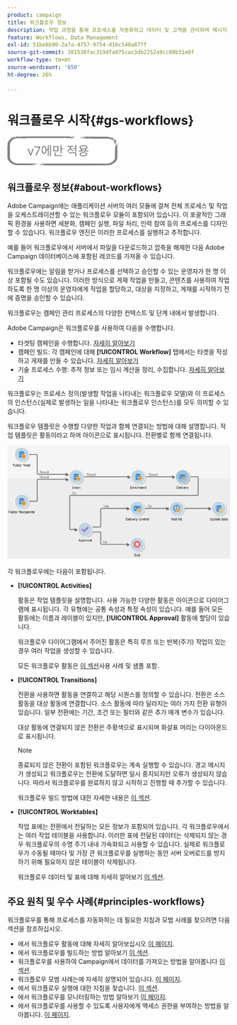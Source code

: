 ```yaml
---
product: campaign
title: 워크플로우 정보
description: 작업 과정을 통해 프로세스를 자동화하고 데이터 및 고객을 관리하며 메시지 전송 등을 수행할 수 있습니다.
feature: Workflows, Data Management
exl-id: 51be6b90-2a7a-4757-9754-d16c540a87ff
source-git-commit: 381538fac319dfa075cac3db2252a9cc80b31e0f
workflow-type: tm+mt
source-wordcount: '650'
ht-degree: 26%

---
```


# 워크플로우 시작{#gs-workflows}

![](../../assets/v7-only.svg)

## 워크플로우 정보{#about-workflows}

Adobe Campaign에는 애플리케이션 서버의 여러 모듈에 걸쳐 전체 프로세스 및 작업을 오케스트레이션할 수 있는 워크플로우 모듈이 포함되어 있습니다. 이 포괄적인 그래픽 환경을 사용하면 세분화, 캠페인 실행, 파일 처리, 인력 참여 등의 프로세스를 디자인할 수 있습니다. 워크플로우 엔진은 이러한 프로세스를 실행하고 추적합니다.

예를 들어 워크플로우에서 서버에서 파일을 다운로드하고 압축을 해제한 다음 Adobe Campaign 데이터베이스에 포함된 레코드를 가져올 수 있습니다.

워크플로우에는 알림을 받거나 프로세스를 선택하고 승인할 수 있는 운영자가 한 명 이상 포함될 수도 있습니다. 이러한 방식으로 게재 작업을 만들고, 콘텐츠를 사용하여 작업하도록 한 명 이상의 운영자에게 작업을 할당하고, 대상을 지정하고, 게재를 시작하기 전에 증명을 승인할 수 있습니다.

워크플로우는 캠페인 관리 프로세스의 다양한 컨텍스트 및 단계 내에서 발생합니다.

Adobe Campaign은 워크플로우를 사용하여 다음을 수행합니다.

* 타겟팅 캠페인을 수행합니다. [자세히 알아보기](building-a-workflow.md#implementation-steps-)
* 캠페인 빌드: 각 캠페인에 대해 **[!UICONTROL Workflow]** 탭에서는 타겟을 작성하고 게재를 만들 수 있습니다. [자세히 알아보기](building-a-workflow.md#campaign-workflows)
* 기술 프로세스 수행: 추적 정보 또는 임시 계산을 정리, 수집합니다. [자세히 알아보기](building-a-workflow.md#technical-workflows)

워크플로우는 프로세스 정의(발생할 작업을 나타내는 워크플로우 모델)와 이 프로세스의 인스턴스(실제로 발생하는 일을 나타내는 워크플로우 인스턴스)를 모두 의미할 수 있습니다.

워크플로우 템플릿은 수행할 다양한 작업과 함께 연결되는 방법에 대해 설명합니다. 작업 템플릿은 활동이라고 하며 아이콘으로 표시됩니다. 전환별로 함께 연결됩니다.

![](assets/example1.png)

각 워크플로우에는 다음이 포함됩니다.

* **[!UICONTROL Activities]**

   활동은 작업 템플릿을 설명합니다. 사용 가능한 다양한 활동은 아이콘으로 다이어그램에 표시됩니다. 각 유형에는 공통 속성과 특정 속성이 있습니다. 예를 들어 모든 활동에는 이름과 레이블이 있지만, **[!UICONTROL Approval]** 활동에 할당이 있습니다.

   워크플로우 다이어그램에서 주어진 활동은 특히 루프 또는 반복(주기) 작업이 있는 경우 여러 작업을 생성할 수 있습니다.

   모든 워크플로우 활동은 [이 섹션](about-activities.md)사용 사례 및 샘플 포함.

* **[!UICONTROL Transitions]**

   전환을 사용하면 활동을 연결하고 해당 시퀀스를 정의할 수 있습니다. 전환은 소스 활동을 대상 활동에 연결합니다. 소스 활동에 따라 달라지는 여러 가지 전환 유형이 있습니다. 일부 전환에는 기간, 조건 또는 필터와 같은 추가 매개 변수가 있습니다.

   대상 활동에 연결되지 않은 전환은 주황색으로 표시되며 화살표 머리는 다이아몬드로 표시됩니다.

   >[!NOTE]
   >
   >종료되지 않은 전환이 포함된 워크플로우는 계속 실행할 수 있습니다. 경고 메시지가 생성되고 워크플로우는 전환에 도달하면 일시 중지되지만 오류가 생성되지 않습니다. 따라서 워크플로우를 완료하지 않고 시작하고 진행할 때 추가할 수 있습니다.

   워크플로우 빌드 방법에 대한 자세한 내용은 [이 섹션](building-a-workflow.md).

* **[!UICONTROL Worktables]**

   작업 표에는 전환에서 전달하는 모든 정보가 포함되어 있습니다. 각 워크플로우에서는 여러 작업 테이블을 사용합니다. 이러한 표에 전달된 데이터는 삭제되지 않는 경우 워크플로우의 수명 주기 내내 가속화되고 사용할 수 있습니다. 실제로 워크플로우가 수동될 때마다 및 가장 큰 워크플로우를 실행하는 동안 서버 오버로드를 방지하기 위해 필요하지 않은 테이블이 삭제됩니다.

   워크플로우 데이터 및 표에 대해 자세히 알아보기 [이 섹션](how-to-use-workflow-data.md).

## 주요 원칙 및 우수 사례{#principles-workflows}

워크플로우를 통해 프로세스를 자동화하는 데 필요한 지침과 모범 사례를 찾으려면 다음 섹션을 참조하십시오.

* 에서 워크플로우 활동에 대해 자세히 알아보십시오 [이 페이지](how-to-use-workflow-data.md).
* 에서 워크플로우를 빌드하는 방법 알아보기 [이 섹션](building-a-workflow.md).
* 워크플로우를 사용하여 Campaign에서 데이터를 가져오는 방법을 알아봅니다 [이 섹션](../../platform/using/import-export-workflows.md).
* 워크플로우 모범 사례는에 자세히 설명되어 있습니다. [이 페이지](workflow-best-practices.md).
* 에서 워크플로우 실행에 대한 지침을 찾습니다. [이 섹션](starting-a-workflow.md).
* 에서 워크플로우를 모니터링하는 방법 알아보기 [이 페이지](monitoring-workflow-execution.md).
* 에서 워크플로우를 사용할 수 있도록 사용자에게 액세스 권한을 부여하는 방법을 알아봅니다. [이 페이지](managing-rights.md).
